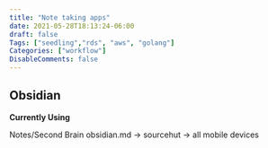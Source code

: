 ```yaml
---
title: "Note taking apps"
date: 2021-05-28T18:13:24-06:00
draft: false
Tags: ["seedling","rds", "aws", "golang"]
Categories: ["workflow"]
DisableComments: false
---
```


## Obsidian
**Currently Using**

Notes/Second Brain
obsidian.md -> sourcehut -> all mobile devices



